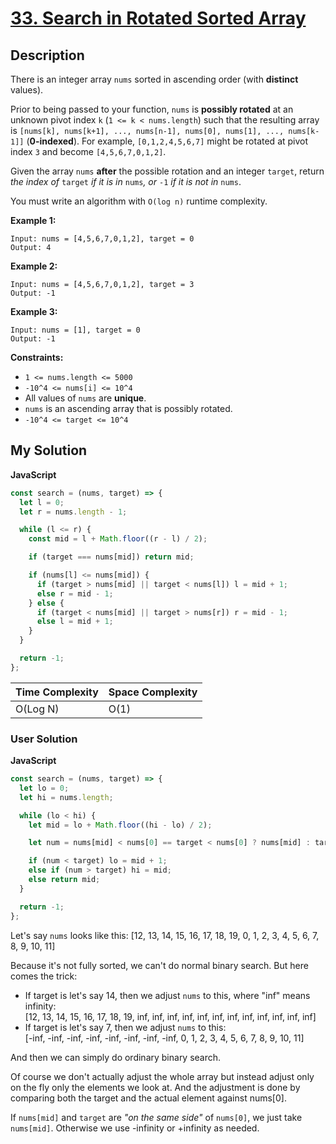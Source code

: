 # [33. Search in Rotated Sorted Array](https://leetcode.com/problems/search-in-rotated-array)

## Description

There is an integer array `nums` sorted in ascending order (with **distinct** values).

Prior to being passed to your function, `nums` is **possibly rotated** at an unknown pivot index `k` (`1 <= k < nums.length`) such that the resulting array is `[nums[k], nums[k+1], ..., nums[n-1], nums[0], nums[1], ..., nums[k-1]]` (**0-indexed**). For example, `[0,1,2,4,5,6,7]` might be rotated at pivot index `3` and become `[4,5,6,7,0,1,2]`.

Given the array `nums` **after** the possible rotation and an integer `target`, return _the index of_ `target` _if it is in_ `nums`_, or_ `-1` _if it is not in_ `nums`.

You must write an algorithm with `O(log n)` runtime complexity.

**Example 1:**

```
Input: nums = [4,5,6,7,0,1,2], target = 0
Output: 4
```

**Example 2:**

```
Input: nums = [4,5,6,7,0,1,2], target = 3
Output: -1
```

**Example 3:**

```
Input: nums = [1], target = 0
Output: -1
```

**Constraints:**

- `1 <= nums.length <= 5000`
- `-10^4 <= nums[i] <= 10^4`
- All values of `nums` are **unique**.
- `nums` is an ascending array that is possibly rotated.
- `-10^4 <= target <= 10^4`

## My Solution

**JavaScript**

```js
const search = (nums, target) => {
  let l = 0;
  let r = nums.length - 1;

  while (l <= r) {
    const mid = l + Math.floor((r - l) / 2);

    if (target === nums[mid]) return mid;

    if (nums[l] <= nums[mid]) {
      if (target > nums[mid] || target < nums[l]) l = mid + 1;
      else r = mid - 1;
    } else {
      if (target < nums[mid] || target > nums[r]) r = mid - 1;
      else l = mid + 1;
    }
  }

  return -1;
};
```

| Time Complexity | Space Complexity |
| --------------- | ---------------- |
| O(Log N)        | O(1)             |

### User Solution

**JavaScript**

```js
const search = (nums, target) => {
  let lo = 0;
  let hi = nums.length;

  while (lo < hi) {
    let mid = lo + Math.floor((hi - lo) / 2);

    let num = nums[mid] < nums[0] == target < nums[0] ? nums[mid] : target < nums[0] ? -Infinity : Infinity;

    if (num < target) lo = mid + 1;
    else if (num > target) hi = mid;
    else return mid;
  }

  return -1;
};
```

Let's say `nums` looks like this: [12, 13, 14, 15, 16, 17, 18, 19, 0, 1, 2, 3, 4, 5, 6, 7, 8, 9, 10, 11]

Because it's not fully sorted, we can't do normal binary search. But here comes the trick:

- If target is let's say 14, then we adjust `nums` to this, where "inf" means infinity:  
  [12, 13, 14, 15, 16, 17, 18, 19, inf, inf, inf, inf, inf, inf, inf, inf, inf, inf, inf, inf]
- If target is let's say 7, then we adjust `nums` to this:  
  [-inf, -inf, -inf, -inf, -inf, -inf, -inf, -inf, 0, 1, 2, 3, 4, 5, 6, 7, 8, 9, 10, 11]

And then we can simply do ordinary binary search.

Of course we don't actually adjust the whole array but instead adjust only on the fly only the elements we look at. And the adjustment is done by comparing both the target and the actual element against nums[0].

If `nums[mid]` and `target` are _"on the same side"_ of `nums[0]`, we just take `nums[mid]`. Otherwise we use -infinity or +infinity as needed.
